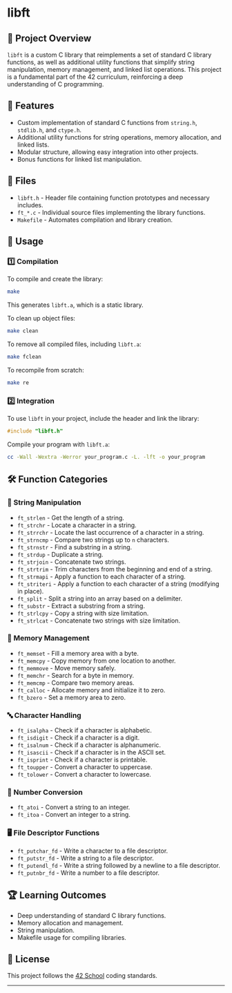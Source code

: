 # libft

## 📌 Project Overview

`libft` is a custom C library that reimplements a set of standard C library functions, as well as additional utility functions that simplify string manipulation, memory management, and linked list operations. This project is a fundamental part of the 42 curriculum, reinforcing a deep understanding of C programming.

## 🚀 Features

- Custom implementation of standard C functions from `string.h`, `stdlib.h`, and `ctype.h`.
- Additional utility functions for string operations, memory allocation, and linked lists.
- Modular structure, allowing easy integration into other projects.
- Bonus functions for linked list manipulation.

## 📁 Files

- `libft.h` - Header file containing function prototypes and necessary includes.
- `ft_*.c` - Individual source files implementing the library functions.
- `Makefile` - Automates compilation and library creation.

## 🔧 Usage

### 1️⃣ Compilation

To compile and create the library:

```sh
make
```

This generates `libft.a`, which is a static library.

To clean up object files:

```sh
make clean
```

To remove all compiled files, including `libft.a`:

```sh
make fclean
```

To recompile from scratch:

```sh
make re
```

### 2️⃣ Integration

To use `libft` in your project, include the header and link the library:

```c
#include "libft.h"
```

Compile your program with `libft.a`:

```sh
cc -Wall -Wextra -Werror your_program.c -L. -lft -o your_program
```

## 🛠 Function Categories

### 📝 String Manipulation

- `ft_strlen` - Get the length of a string.
- `ft_strchr` - Locate a character in a string.
- `ft_strrchr` - Locate the last occurrence of a character in a string.
- `ft_strncmp` - Compare two strings up to `n` characters.
- `ft_strnstr` - Find a substring in a string.
- `ft_strdup` - Duplicate a string.
- `ft_strjoin` - Concatenate two strings.
- `ft_strtrim` - Trim characters from the beginning and end of a string.
- `ft_strmapi` - Apply a function to each character of a string.
- `ft_striteri` - Apply a function to each character of a string (modifying in place).
- `ft_split` - Split a string into an array based on a delimiter.
- `ft_substr` - Extract a substring from a string.
- `ft_strlcpy` - Copy a string with size limitation.
- `ft_strlcat` - Concatenate two strings with size limitation.

### 🔢 Memory Management

- `ft_memset` - Fill a memory area with a byte.
- `ft_memcpy` - Copy memory from one location to another.
- `ft_memmove` - Move memory safely.
- `ft_memchr` - Search for a byte in memory.
- `ft_memcmp` - Compare two memory areas.
- `ft_calloc` - Allocate memory and initialize it to zero.
- `ft_bzero` - Set a memory area to zero.

### 🔤 Character Handling

- `ft_isalpha` - Check if a character is alphabetic.
- `ft_isdigit` - Check if a character is a digit.
- `ft_isalnum` - Check if a character is alphanumeric.
- `ft_isascii` - Check if a character is in the ASCII set.
- `ft_isprint` - Check if a character is printable.
- `ft_toupper` - Convert a character to uppercase.
- `ft_tolower` - Convert a character to lowercase.

### 🔢 Number Conversion

- `ft_atoi` - Convert a string to an integer.
- `ft_itoa` - Convert an integer to a string.

### 🖥 File Descriptor Functions

- `ft_putchar_fd` - Write a character to a file descriptor.
- `ft_putstr_fd` - Write a string to a file descriptor.
- `ft_putendl_fd` - Write a string followed by a newline to a file descriptor.
- `ft_putnbr_fd` - Write a number to a file descriptor.

## 🏆 Learning Outcomes

- Deep understanding of standard C library functions.
- Memory allocation and management.
- String manipulation.
- Makefile usage for compiling libraries.

## 📜 License

This project follows the [42 School](https://42.fr/) coding standards.

---

